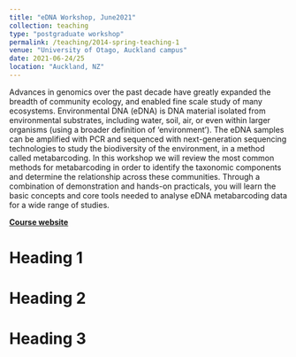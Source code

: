 ```yaml
---
title: "eDNA Workshop, June2021"
collection: teaching
type: "postgraduate workshop"
permalink: /teaching/2014-spring-teaching-1
venue: "University of Otago, Auckland campus"
date: 2021-06-24/25
location: "Auckland, NZ"
---
```


Advances in genomics over the past decade have greatly expanded the breadth of community ecology, and enabled fine scale study of many ecosystems. Environmental DNA (eDNA) is DNA material isolated from environmental substrates, including water, soil, air, or even within larger organisms (using a broader definition of ‘environment’). The eDNA samples can be amplified with PCR and sequenced with next-generation sequencing technologies to study the biodiversity of the environment, in a method called metabarcoding. In this workshop we will review the most common methods for metabarcoding in order to identify the taxonomic components and determine the relationship across these communities. Through a combination of demonstration and hands-on practicals, you will learn the basic concepts and core tools needed to analyse eDNA metabarcoding data for a wide range of studies.

[**Course website**](https://otagoedna.github.io/edna_workshop_june2021/)

Heading 1
======

Heading 2
======

Heading 3
======
